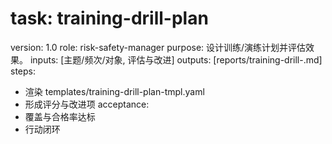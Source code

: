 # task: training-drill-plan

version: 1.0
role: risk-safety-manager
purpose: 设计训练/演练计划并评估效果。
inputs: [主题/频次/对象, 评估与改进]
outputs: [reports/training-drill-<period>.md]
steps:

- 渲染 templates/training-drill-plan-tmpl.yaml
- 形成评分与改进项
  acceptance:
- 覆盖与合格率达标
- 行动闭环
